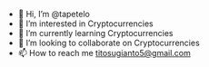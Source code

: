 - 👋 Hi, I’m @tapetelo
- 👀 I’m interested in Cryptocurrencies 
- 🌱 I’m currently learning Cryptocurrencies 
- 💞️ I’m looking to collaborate on Cryptocurrencies  
- 📫 How to reach me titosugianto5@gmail.com 

<!---
tapetelo/tapetelo is a ✨ special ✨ repository because its `README.md` (this file) appears on your GitHub profile.
You can click the Preview link to take a look at your changes.
--->
